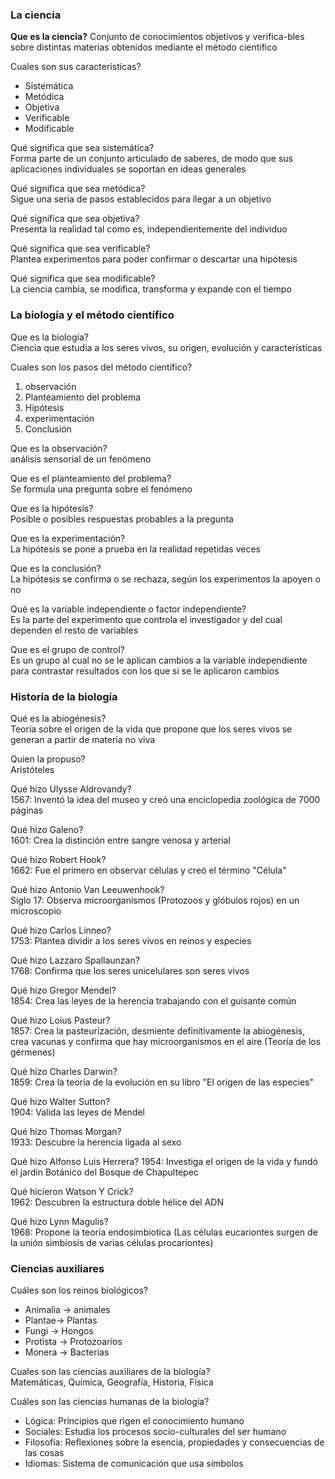 ### La ciencia

**Que es la ciencia?**
Conjunto de conocimientos objetivos y verifica-bles sobre distintas materias obtenidos mediante el método científico

Cuales son sus características?      
- Sistemática
- Metódica
- Objetiva
- Verificable
- Modificable

Qué significa que sea sistemática?  
Forma parte de un conjunto articulado de saberes, de modo que sus aplicaciones individuales se soportan en ideas generales

Qué significa que sea metódica?  
Sigue una seria de pasos establecidos para llegar a un objetivo

Qué significa que sea objetiva?  
Presenta la realidad tal como es, independientemente del individuo

Qué significa que sea verificable?  
Plantea experimentos para poder confirmar o descartar una hipótesis

Qué significa que sea modificable?  
La ciencia cambia, se modifica, transforma y expande con el tiempo

### La biología y  el método científico

Que es la biología?  
Ciencia que estudia a los seres vivos, su origen, evolución y características 

Cuales son los pasos del método científico?    
1. observación
2. Planteamiento del problema
3. Hipótesis
4. experimentación
5. Conclusión

Que es la observación?  
análisis sensorial de un fenómeno

Que es el planteamiento del problema?  
Se formula una pregunta sobre el fenómeno

Que es la hipótesis?  
Posible o posibles respuestas probables a la pregunta

Que es la experimentación?  
La hipótesis se pone a prueba en la realidad repetidas veces

Que es la conclusión?  
La hipótesis se confirma o se rechaza, según los experimentos la apoyen o no

Qué es la variable independiente o factor independiente?  
Es la parte del experimento que controla el investigador y del cual dependen el resto de variables

Que es el grupo de control?  
Es un grupo al cual no se le aplican cambios a la variable independiente para contrastar resultados con los que si se le aplicaron cambios


### Historia de la biología

Qué es la abiogénesis?  
Teoría sobre el origen de la vida que propone que los seres vivos se generan a partir de materia no viva

Quien la propuso?  
Aristóteles

Qué hizo Ulysse Aldrovandy?  
1567: Inventó la idea del museo y creó una enciclopedia zoológica de 7000 páginas

Qué hizo Galeno?  
1601: Crea la distinción entre sangre venosa y arterial

Qué hizo Robert Hook?  
1662: Fue el primero en observar células y creó el término "Célula"

Qué hizo Antonio Van Leeuwenhook?  
Siglo 17: Observa microorganismos (Protozoos y glóbulos rojos) en un microscopio

Qué hizo Carlos Linneo?  
1753: Plantea dividir a los seres vivos en reinos y especies

Qué hizo Lazzaro Spallaunzan?  
1768: Confirma que los seres unicelulares son seres vivos

Qué hizo Gregor Mendel?  
1854: Crea las leyes de la herencia trabajando con el guisante común

Qué hizo Loius Pasteur?  
1857: Crea la pasteurización, desmiente definitivamente la abiogénesis, crea vacunas y confirma que hay microorganismos en el aire (Teoría de los gérmenes)

Qué hizo Charles Darwin?  
1859: Crea la teoría de la evolución en su libro "El origen de las especies"

Qué hizo Walter Sutton?  
1904: Valida las leyes de Mendel

Qué hizo Thomas Morgan?  
1933: Descubre la herencia ligada al sexo

Qué hizo  Alfonso Luis Herrera?
1954: Investiga el origen de la vida y fundó el jardín Botánico del Bosque de Chapultepec

Qué hicieron Watson Y Crick?  
1962: Descubren la estructura doble hélice del ADN

Qué hizo Lynn Magulis?  
1968: Propone la teoría endosimbiotica (Las células eucariontes surgen de la unión simbiosis de varias células procariontes)

### Ciencias auxiliares

Cuáles son los reinos biológicos?  
- Animalia -> animales
- Plantae-> Plantas
- Fungi -> Hongos
- Protista -> Protozoarios
- Monera -> Bacterias

Cuales son las ciencias auxiliares de la biología?  
Matemáticas, Química, Geografía, Historia, Física

Cuáles son las ciencias humanas de la biología?  
- Lógica: Principios que rigen el conocimiento humano
- Sociales: Estudia los procesos socio-culturales del ser humano
- Filosofía: Reflexiones sobre la esencia, propiedades y consecuencias de las cosas
- Idiomas: Sistema de comunicación que usa símbolos
